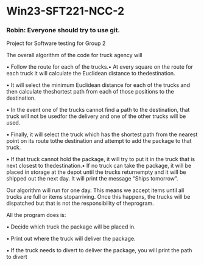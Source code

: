 # Win23-SFT221-NCC-2

### Robin: Everyone should try to use git.

Project for Software testing for Group 2

The overall algorithm of the code for truck agency will

• Follow the route for each of the trucks.• At every square on the route for each truck it will calculate the Euclidean distance to thedestination.

• It will select the minimum Euclidean distance for each of the trucks and then calculate theshortest path from each of those positions to the destination.

• In the event one of the trucks cannot find a path to the destination, that truck will not be usedfor the delivery and one of the other trucks will be used.

• Finally, it will select the truck which has the shortest path from the nearest point on its route tothe destination and attempt to add the package to that truck.

• If that truck cannot hold the package, it will try to put it in the truck that is next closest to thedestination.• If no truck can take the package, it will be placed in storage at the depot until the trucks returnempty and it will be shipped out the next day. It will print the message “Ships tomorrow”.

Our algorithm will run for one day. This means we accept items until all trucks are full or items stoparriving. Once this happens, the trucks will be dispatched but that is not the responsibility of theprogram.

All the program does is:

• Decide which truck the package will be placed in.

• Print out where the truck will deliver the package.

• If the truck needs to divert to deliver the package, you will print the path to divert
